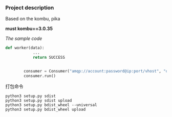 ### Project description

Based on the kombu, pika

**must kombu==3.0.35**

*The sample code*
```python
def worker(data):
            ...
            return SUCCESS


        consumer = Consumer("amqp://account:password@ip:port/vhost", "queue", worker)
        consumer.run()
```

打包命令

    python3 setup.py sdist
    python3 setup.py sdist upload
    python3 setup.py bdist_wheel --universal
    python3 setup.py bdist_wheel upload